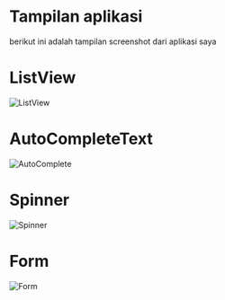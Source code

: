 # Tampilan aplikasi
berikut ini adalah tampilan screenshot dari aplikasi saya

# ListView
![ListView](https://user-images.githubusercontent.com/46436018/136327476-d527e690-aceb-4cca-ac24-ad5b88c63226.jpg)

# AutoCompleteText
![AutoComplete](https://user-images.githubusercontent.com/46436018/136327205-b78aeb63-5b62-4ed2-a1e7-6f995a5664f4.jpg)

# Spinner
![Spinner](https://user-images.githubusercontent.com/46436018/136327443-8429abcc-abdc-44ab-bec2-2e6935c41edb.jpg)

# Form

![Form](https://user-images.githubusercontent.com/46436018/136327528-97300bc8-8863-4244-8d9a-1b9281020964.jpg)

